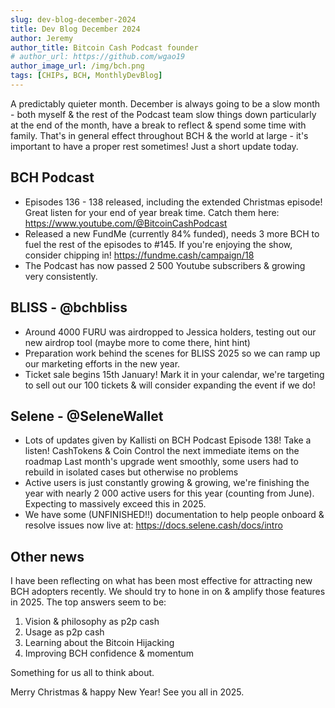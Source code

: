 ```yaml
---
slug: dev-blog-december-2024
title: Dev Blog December 2024
author: Jeremy
author_title: Bitcoin Cash Podcast founder
# author_url: https://github.com/wgao19
author_image_url: /img/bch.png
tags: [CHIPs, BCH, MonthlyDevBlog]
---
```


A predictably quieter month. December is always going to be a slow month - both myself & the rest of the Podcast team slow things down particularly at the end of the month, have a break to reflect & spend some time with family. That's in general effect throughout BCH & the world at large - it's important to have a proper rest sometimes! Just a short update today.

## BCH Podcast

- Episodes 136 - 138 released, including the extended Christmas episode!  Great listen for your end of year break time. Catch them here: https://www.youtube.com/@BitcoinCashPodcast
- Released a new FundMe (currently 84% funded), needs 3 more BCH to fuel the rest of the episodes to #145. If you're enjoying the show, consider chipping in! https://fundme.cash/campaign/18
- The Podcast has now passed 2 500 Youtube subscribers & growing very consistently.

## BLISS - @bchbliss

- Around 4000 FURU was airdropped to Jessica holders, testing out our new airdrop tool (maybe more to come there, hint hint)
- Preparation work behind the scenes for BLISS 2025 so we can ramp up our marketing efforts in the new year.
- Ticket sale begins 15th January! Mark it in your calendar, we're targeting to sell out our 100 tickets & will consider expanding the event if we do!

## Selene - @SeleneWallet

- Lots of updates given by Kallisti on BCH Podcast Episode 138! Take a listen!
CashTokens & Coin Control the next immediate items on the roadmap
Last month's upgrade went smoothly, some users had to rebuild in isolated cases but otherwise no problems
- Active users is just constantly growing & growing, we're finishing the year with nearly 2 000 active users for this year (counting from June).  Expecting to massively exceed this in 2025.
- We have some (UNFINISHED!!) documentation to help people onboard & resolve issues now live at: https://docs.selene.cash/docs/intro


## Other news

I have been reflecting on what has been most effective for attracting new BCH adopters recently.  We should try to hone in on & amplify those features in 2025.  The top answers seem to be:
1. Vision & philosophy as p2p cash
2. Usage as p2p cash
3. Learning about the Bitcoin Hijacking
4. Improving BCH confidence & momentum

Something for us all to think about.

Merry Christmas & happy New Year!  See you all in 2025.
